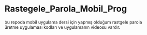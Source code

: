 # Rastegele_Parola_Mobil_Prog
bu repoda mobil uygulama dersi için yapmış olduğum rastgele parola üretme uygulaması kodları ve uygulamanın videosu vardır.
